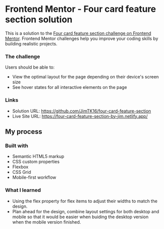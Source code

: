 # Frontend Mentor - Four card feature section solution

This is a solution to the [Four card feature section challenge on Frontend Mentor](https://www.frontendmentor.io/challenges/four-card-feature-section-weK1eFYK). Frontend Mentor challenges help you improve your coding skills by building realistic projects.

### The challenge

Users should be able to:

- View the optimal layout for the page depending on their device's screen size
- See hover states for all interactive elements on the page

### Links

- Solution URL: https://github.com/JimTK16/four-card-feature-section
- Live Site URL: https://four-card-feature-section-by-jim.netlify.app/

## My process

### Built with

- Semantic HTML5 markup
- CSS custom properties
- Flexbox
- CSS Grid
- Mobile-first workflow

### What I learned

- Using the flex property for flex items to adjust their widths to match the design.
- Plan ahead for the design, combine layout settings for both desktop and mobile so that it would be easier when buiding the desktop version when the mobile version finished.
